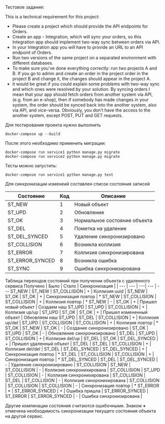 Тестовое задание:

This is a technical requirement for this project:
* Please create a project which should provide the API endpoints for Orders.
* Create an app - Integration, which will sync your orders, so this Integration app should implement two-way sync between orders via API.
* In your Integration app you will have to provide an URL to an API endpoint of Orders.
* Run two versions of the same project on a separated environment with different databases.
* To make sure you've done everything correctly: run two projects A and B. If you go to admin and create an order in the project order in the project B and change it, the changes should appear in the project A.
* it would be great if you could explain some problems with two-way sync and which ones were resolved by your solution.
 By syncing orders I mean that your app should fetch orders from another system via API, (e.g. from an e-shop), then if somebody has made changes in your system, the order should be synced back into the another system, also via API, and vice-versa. Obviously, you don’t have the access to the another system, except POST, PUT and GET requests.

Для тестирования проекта нужно выполнить
``` shell
docker-compose up --build
```
После этого необходимо применить миграции:
``` shell
docker-compose run service1 python manage.py migrate
docker-compose run service2 python manage.py migrate
```

Тесты можно запустить:
``` shell
docker-compose run service1 python manage.py test
```

Для синхронизации изменеий составлен список состояния записей

Состояние | Код | Описание
--- | --- | ---
ST_NEW | 1 | Новый объект
ST_UPD | 2 | Обновление
ST_OK | 3 | Нормальное состояние объекта
ST_DEL | 4 | Пометка на удаление
ST_DEL_SYNCED | 5 | Удаление синхронизировано
ST_COLLISION | 6 | Возникла коллизия
ST_ERROR | 7 | Коллизия синхронизирована
ST_ERROR_SYNCED | 8 | Возникла ошибка
ST_SYNC | 9 | Ошибка синхронизирована

Таблица переходов состояний при получении объекта с удаленного сервиса
Получено | Было | Стало | Синхронизация |  |
--- | --- | ---| --- | ---
ST_NEW | ST_NEW | ST_COLLISION | + | Коллизия uuid |
ST_NEW | ST_OK | ST_OK | + | Синхронизация повтор | *
ST_NEW | ST_COLLISION | ST_COLLISION | + | Коллизия повтор | *
ST_NEW | - | ST_OK | + | Пришел новый объект | Создаем наш
ST_UPD | ST_UPD | ST_COLLISION | + | Коллизия up/up |
ST_UPD | ST_OK | ST_OK | + | Пришел измененный объект | Обновляем наш
ST_UPD | ST_DEL | ST_COLLISION | + | Коллизия up/del |
ST_UPD | ST_COLLISION | ST_COLLISION | + | Коллизия повтор | *
ST_OK | ST_NEW | ST_OK | - | Создание синхронизировано |
ST_OK | ST_UPD | ST_OK | - | Обновление синхронизировано |
ST_DEL | ST_UPD | ST_COLLISION | + | Коллизия del/up |
ST_DEL | ST_OK | ST_DEL_SYNCED | + | Пришел удаленный объект |
ST_DEL | ST_DEL | ST_COLLISION | + | Коллизия del/del |
ST_DEL | ST_DEL_SYNCED | ST_DEL_SYNCED | + | Синхронизация повтор | *
ST_DEL | ST_COLLISION | ST_COLLISION | + | Синхронизация повтор | *
ST_DEL_SYNCED | ST_DEL | ST_DEL_SYNCED | - | Удаление синхронизировано |
ST_COLLISION | ST_NEW | ST_COLLISION | - | Коллизия синхронихирована |
ST_COLLISION | ST_UPD | ST_COLLISION | - | Коллизия синхронихирована |
ST_COLLISION | ST_DEL | ST_COLLISION | - | Коллизия синхронихирована |
ST_COLLISION | ST_COLLISION | ST_COLLISION | - | Синхронизация повтор | *
ST_ERROR | * | ST_ERROR_SYNCED | + | Ошибка пришла |
ST_ERROR_SYNCED | ST_ERROR | ST_ERROR_SYNCED | - | Ошибка синхронизирована |

Другие компинации состояния считаются ошибочными.
Знаком **+** отмечена необходимость синхронизации текущего состояния объекта на другой сервис.